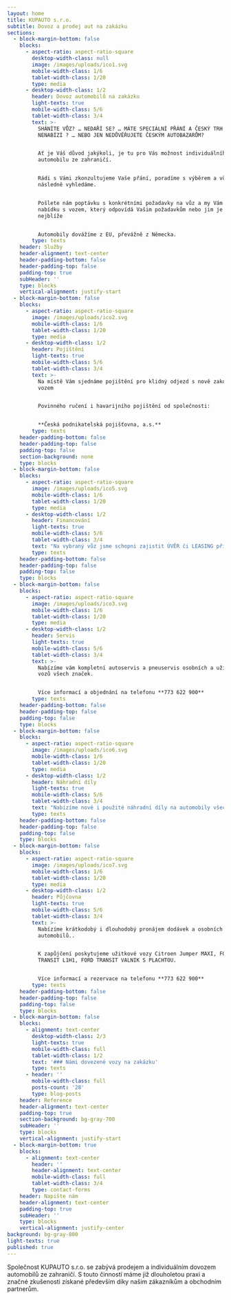 ```yaml
---
layout: home
title: KUPAUTO s.r.o.
subtitle: Dovoz a prodej aut na zakázku
sections:
  - block-margin-bottom: false
    blocks:
      - aspect-ratio: aspect-ratio-square
        desktop-width-class: null
        image: /images/uploads/ico1.svg
        mobile-width-class: 1/6
        tablet-width-class: 1/20
        type: media
      - desktop-width-class: 1/2
        header: Dovoz automobilů na zakázku
        light-texts: true
        mobile-width-class: 5/6
        tablet-width-class: 3/4
        text: >-
          SHÁNÍTE VŮZ? … NEDAŘÍ SE? … MÁTE SPECIÁLNÍ PŘÁNÍ A ČESKÝ TRH JEJ
          NENABÍZÍ ? … NEBO JEN NEDŮVĚŘUJETE ČESKÝM AUTOBAZARŮM?


          Ať je Váš důvod jakýkoli, je tu pro Vás možnost individuálního dovozu
          automobilu ze zahraničí.


          Rádi s Vámi zkonzultujeme Vaše přání, poradíme s výběrem a vůz
          následně vyhledáme.


          Pošlete nám poptávku s konkrétními požadavky na vůz a my Vám zašleme
          nabídku s vozem, který odpovídá Vašim požadavkům nebo jim je co
          nejblíže


          Automobily dovážíme z EU, převážně z Německa.
        type: texts
    header: Služby
    header-alignment: text-center
    header-padding-bottom: false
    header-padding-top: false
    padding-top: true
    subHeader: ''
    type: blocks
    vertical-alignment: justify-start
  - block-margin-bottom: false
    blocks:
      - aspect-ratio: aspect-ratio-square
        image: /images/uploads/ico2.svg
        mobile-width-class: 1/6
        tablet-width-class: 1/20
        type: media
      - desktop-width-class: 1/2
        header: Pojištění
        light-texts: true
        mobile-width-class: 5/6
        tablet-width-class: 3/4
        text: >-
          Na místě Vám sjednáme pojištění pro klidný odjezd s nově zakoupeným
          vozem 


          Povinného ručení i havarijního pojištění od společnosti:


          **Česká podnikatelská pojišťovna, a.s.**
        type: texts
    header-padding-bottom: false
    header-padding-top: false
    padding-top: false
    section-background: none
    type: blocks
  - block-margin-bottom: false
    blocks:
      - aspect-ratio: aspect-ratio-square
        image: /images/uploads/ico5.svg
        mobile-width-class: 1/6
        tablet-width-class: 1/20
        type: media
      - desktop-width-class: 1/2
        header: Financování
        light-texts: true
        mobile-width-class: 5/6
        tablet-width-class: 3/4
        text: "Na vybraný vůz jsme schopni zajistit ÚVĚR či LEASING přímo na místě.\r\n\n\rParametry úvěru nastavíme dle Vašich požadavků, výšku akontace, dobu splácení, povinné ručení či havarijní pojištění. Vše podle Vás!\n\nV současné době nabízíme produkty společnosti:\r\n\n**MONETA MONEY AUTO a.s.**"
        type: texts
    header-padding-bottom: false
    header-padding-top: false
    padding-top: false
    type: blocks
  - block-margin-bottom: false
    blocks:
      - aspect-ratio: aspect-ratio-square
        image: /images/uploads/ico3.svg
        mobile-width-class: 1/6
        tablet-width-class: 1/20
        type: media
      - desktop-width-class: 1/2
        header: Servis
        light-texts: true
        mobile-width-class: 5/6
        tablet-width-class: 3/4
        text: >-
          Nabízíme vám kompletní autoservis a pneuservis osobních a užitkových
          vozů všech značek.


          Více informací a objednání na telefonu **773 622 900**
        type: texts
    header-padding-bottom: false
    header-padding-top: false
    padding-top: false
    type: blocks
  - block-margin-bottom: false
    blocks:
      - aspect-ratio: aspect-ratio-square
        image: /images/uploads/ico6.svg
        mobile-width-class: 1/6
        tablet-width-class: 1/20
        type: media
      - desktop-width-class: 1/2
        header: Náhradní díly
        light-texts: true
        mobile-width-class: 5/6
        tablet-width-class: 3/4
        text: "Nabízíme nové i použité náhradní díly na automobily všech značek za velmi výhodné ceny!\r\n\nPro zjištění ceny Vámi požadovaného dílu volejte **601 347 260**"
        type: texts
    header-padding-bottom: false
    header-padding-top: false
    padding-top: false
    type: blocks
  - block-margin-bottom: false
    blocks:
      - aspect-ratio: aspect-ratio-square
        image: /images/uploads/ico7.svg
        mobile-width-class: 1/6
        tablet-width-class: 1/20
        type: media
      - desktop-width-class: 1/2
        header: Půjčovna
        light-texts: true
        mobile-width-class: 5/6
        tablet-width-class: 3/4
        text: >-
          Nabízíme krátkodobý i dlouhodobý pronájem dodávek a osobních
          automobilů.. 


          K zapůjčení poskytujeme užitkové vozy Citroen Jumper MAXI, FORD
          TRANSIT L1H1, FORD TRANSIT VALNIK S PLACHTOU.


          Více informací a rezervace na telefonu **773 622 900**
        type: texts
    header-padding-bottom: false
    header-padding-top: false
    padding-top: false
    type: blocks
  - block-margin-bottom: false
    blocks:
      - alignment: text-center
        desktop-width-class: 2/3
        light-texts: true
        mobile-width-class: full
        tablet-width-class: 1/2
        text: '### Námi dovezené vozy na zakázku'
        type: texts
      - header: ''
        mobile-width-class: full
        posts-count: '28'
        type: blog-posts
    header: Reference
    header-alignment: text-center
    padding-top: true
    section-background: bg-gray-700
    subHeader: ''
    type: blocks
    vertical-alignment: justify-start
  - block-margin-bottom: true
    blocks:
      - alignment: text-center
        header: ''
        header-alignment: text-center
        mobile-width-class: full
        tablet-width-class: 3/4
        type: contact-forms
    header: Napište nám
    header-alignment: text-center
    padding-top: true
    subHeader: ''
    type: blocks
    vertical-alignment: justify-center
background: bg-gray-800
light-texts: true
published: true
---
```

Společnost KUPAUTO s.r.o. se zabývá prodejem a individuálním dovozem automobilů ze zahraničí. S touto činností máme již dlouholetou praxi a značné zkušenosti získané především díky našim zákazníkům a obchodním partnerům.
